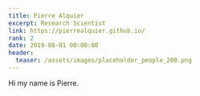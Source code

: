 ```yaml
---
title: Pierre Alquier
excerpt: Research Scientist
link: https://pierrealquier.github.io/
rank: 2
date: 2019-08-01 00:00:00
header:
  teaser: /assets/images/placeholder_people_200.png
---
```


Hi my name is Pierre.

